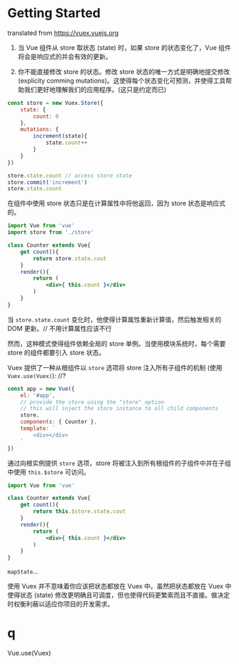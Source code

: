 # Getting Started

translated from https://vuex.vuejs.org

1. 当 Vue 组件从 store 取状态 (state) 时，如果 store 的状态变化了，Vue 组件将会是响应式的并会有效的更新。<!-- issu-1 -->

2. 你不能直接修改 store 的状态。修改 store 状态的唯一方式是明确地提交修改 (explicity comming mutations)。这使得每个状态变化可预测，并使得工具帮助我们更好地理解我们的应用程序。(这只是约定而已)

```js
const store = new Vuex.Store({
    state: {
        count: 0
    },
    mutations: {
        increment(state){
            state.count++
        }
    }
})

store.state.count // access store state
store.commit('increment')
store.state.count
```

在组件中使用 store 状态只是在计算属性中将他返回，因为 store 状态是响应式的。<!-- issue-1 clues -->

```jsx
import Vue from 'vue'
import store from './store'

class Counter extends Vue{
    get count(){
        return store.state.cout
    }
    render(){
        return (
            <div>{ this.count }</div>
        )
    }
}
```

当 `store.state.count` 变化时，他使得计算属性重新计算值，然后触发相关的 DOM 更新。// 不用计算属性应该不行

然而，这种模式使得组件依赖全局的 store 单例。当使用模块系统时，每个需要 store 的组件都要引入 store 状态。

Vuex 提供了一种从根组件以 `store` 选项将 store 注入所有子组件的机制 (使用 `Vuex.use(Vuex)`):  //?

```js
const app = new Vue({
    el: '#app',
    // provide the store using the "store" option
    // this will inject the store instance to all child components
    store,
    components: { Counter },
    template: `
        <div></div>
    `
})
```

通过向根实例提供 `store` 选项，store 将被注入到所有根组件的子组件中并在子组中使用 `this.$store` 可访问。

```jsx
import Vue from 'vue'

class Counter extends Vue{
    get count(){
        return this.$store.state.cout
    }
    render(){
        return (
            <div>{ this.count }</div>
        )
    }
}
```

`mapState`...

使用 Vuex 并不意味着你应该把状态都放在 Vuex 中。虽然把状态都放在 Vuex 中使得状态 (state) 修改更明确且可调度，但也使得代码更繁索而且不直接。做决定时权衡利蔽以适应你项目的开发需求。

# q

Vue.use(Vuex)
